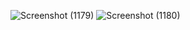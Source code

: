 ![Screenshot (1179)](https://github.com/user-attachments/assets/1b9df76e-da30-4ebc-9773-298accf5ffc5)
![Screenshot (1180)](https://github.com/user-attachments/assets/9083d75c-9a4a-4e69-839c-d63eee9913f4)
